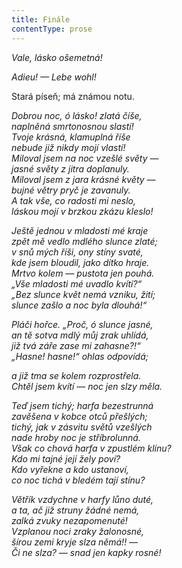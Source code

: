 ```yaml
---
title: Finále
contentType: prose
---
```


_Vale, lásko ošemetná!_

_Adieu! — Lebe wohl!_

Stará píseň; má známou notu.

_Dobrou noc, ó lásko! zlatá číše,  
naplněná smrtonosnou slastí!  
Tvoje krásná, klamuplná říše  
nebude již nikdy mojí vlastí!  
Miloval jsem na noc vzešlé světy —  
jasné světy z jitra doplanuly.  
Miloval jsem z jara krásné květy —  
bujné větry pryč je zavanuly.  
A tak vše, co radosti mi neslo,  
láskou mojí v brzkou zkázu kleslo!_

  

_Ještě jednou v mladosti mé kraje  
zpět mě vedlo mdlého slunce zlaté;  
v snů mých říši, ony stíny svaté,  
kde jsem bloudil, jako dítko hraje.  
Mrtvo kolem — pustota jen pouhá.  
„Vše mladosti mé uvadlo kvítí?“  
„Bez slunce květ nemá vzniku, žití;  
slunce zašlo a noc byla dlouhá!“_

  

_Pláči hořce. „Proč, ó slunce jasné,  
an tě sotva mdlý můj zrak uhlídá,  
již tvá záře zase mi zahasne?!“  
„Hasne! hasne!“ ohlas odpovídá;_

  

_a již tma se kolem rozprostřela.  
Chtěl jsem kvítí — noc jen slzy měla._

  

_Teď jsem tichý; harfa bezestrunná  
zavěšena v kobce otců přešlých;  
tichý, jak v zásvitu světů vzešlých  
nade hroby noc je stříbrolunná.  
Však co chová harfa v zpustlém klínu?  
Kdo mi tajné její žely poví?  
Kdo vyřekne a kdo ustanoví,  
co noc tichá v bledém tají stínu?_

  

_Větřík vzdychne v harfy lůno duté,  
a ta, ač již struny žádné nemá,  
zalká zvuky nezapomenuté!  
Vzplanou noci zraky žalonosné,  
šírou zemi kryje slza němá!! —  
Či ne slza? — snad jen kapky rosné!_
